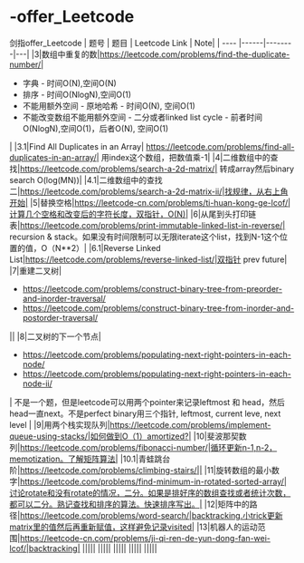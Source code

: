 # -offer_Leetcode
剑指offer_Leetcode
| 题号 | 题目 | Leetcode Link | Note|
| ---- |------|--------|---|
|3|数组中重复的数|https://leetcode.com/problems/find-the-duplicate-number/|<ul><li>字典 - 时间O(N),空间O(N)</li><li>排序 - 时间O(NlogN),空间O(1)</li><li>不能用额外空间 - 原地哈希 - 时间O(N), 空间O(1)</li><li>不能改变数组不能用额外空间 - 二分或者linked list cycle - 前者时间O(NlogN),空间O(1)，后者O(N), 空间O(1)</li></ul>|
|3.1|Find All Duplicates in an Array| https://leetcode.com/problems/find-all-duplicates-in-an-array/| 用index这个数组，把数值乘-1|
|4|二维数组中的查找|https://leetcode.com/problems/search-a-2d-matrix/| 转成array然后binary search O(log(MN))|
|4.1|二维数组中的查找 二|https://leetcode.com/problems/search-a-2d-matrix-ii/|找规律，从右上角开始|
|5|替换空格|https://leetcode-cn.com/problems/ti-huan-kong-ge-lcof/|计算几个空格和改变后的字符长度，双指针，O(N)|
|6|从尾到头打印链表|https://leetcode.com/problems/print-immutable-linked-list-in-reverse/| recursion & stack。如果没有时间限制可以无限iterate这个list，找到N-1这个位置的值，O（N**2）|
|6.1|Reverse Linked List|https://leetcode.com/problems/reverse-linked-list/|双指针 prev future|
|7|重建二叉树|<ul><li>https://leetcode.com/problems/construct-binary-tree-from-preorder-and-inorder-traversal/</li><li>https://leetcode.com/problems/construct-binary-tree-from-inorder-and-postorder-traversal/</li></ul>||
|8|二叉树的下一个节点|<ul><li>https://leetcode.com/problems/populating-next-right-pointers-in-each-node/ </li><li>https://leetcode.com/problems/populating-next-right-pointers-in-each-node-ii/</li></ul>| 不是一个题，但是leetcode可以用两个pointer来记录leftmost 和 head，然后head一直next。不是perfect binary用三个指针, leftmost, current leve, next level |
|9|用两个栈实现队列|https://leetcode.com/problems/implement-queue-using-stacks/|如何做到O（1）amortized?|
|10|斐波那契数列|https://leetcode.com/problems/fibonacci-number/|循环更新n-1,n-2，memotization。了解矩阵算法|
|10.1|青蛙跳台阶|https://leetcode.com/problems/climbing-stairs/||
|11|旋转数组的最小数字|https://leetcode.com/problems/find-minimum-in-rotated-sorted-array/|讨论rotate和没有rotate的情况，二分。如果是排好序的数组查找或者统计次数，都可以二分。熟记查找和排序的算法。快速排序写出。|
|12|矩阵中的路径|https://leetcode.com/problems/word-search/|backtracking.小trick更新matrix里的值然后再重新赋值，这样避免记录visited|
|13|机器人的运动范围|https://leetcode-cn.com/problems/ji-qi-ren-de-yun-dong-fan-wei-lcof/|backtracking|
|||||
|||||
|||||
|||||
|||||